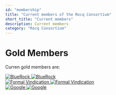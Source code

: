 ```yaml
---
id: "membership"
title: "Current members of the Rocq Consortium"
short_title: "Current members"
description: Current members
category: "Rocq Consortium"
---
```


# Gold Members 

Curren gold members are: 

<div class="flex">
  <div class="mx-4 my-4 py-4 px-4">
    <a href="https://bluerock.io">
      <img class="h-8 dark:hidden" src="/logos/lightmode/bluerock.svg" alt="BlueRock"/>
      <img class="h-8 hidden dark:inline" src="/logos/darkmode/bluerock.svg" alt="BlueRock"/>
    </a>
  </div>
  <div class="mx-4 my-4 py-4 px-4">
    <a href="https://formalv.com">
      <img class="h-8 dark:hidden" src="/logos/lightmode/formalv_logo.svg" alt="Formal Vindication"/>
      <img class="h-8 hidden dark:inline" src="/logos/darkmode/formalv_logo.svg" alt="Formal Vindication"/>
    </a>
  </div>
  <div class="mx-4 my-4 py-4 px-4">
    <a href="https://google.com">
    <img class="h-8 dark:hidden" src="/logos/lightmode/google.svg" alt="Google"/>
    <img class="h-8 hidden dark:inline" src="/logos/darkmode/google.svg" alt="Google"/>
    </a>
  </div>
</div>